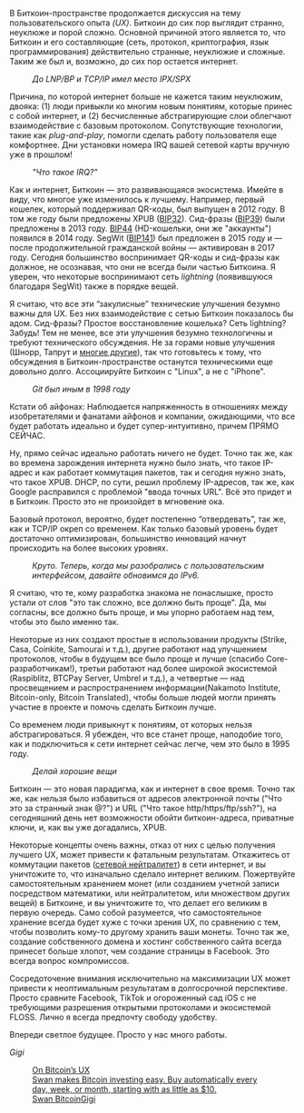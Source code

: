 

В Биткоин-пространстве продолжается дискуссия на тему пользовательского опыта _(UX)_. Биткоин до сих пор выглядит странно, неуклюже и порой сложно. Основной причиной этого является то, что Биткоин и его составляющие (сеть, протокол, криптография, язык программирования) действительно странные, неуклюжие и сложные. Таким же был и, возможно, до сих пор остается интернет.

<figure class="kg-card kg-image-card kg-card-hascaption"><img alt="" class="kg-image" loading="lazy" src="https://lh5.googleusercontent.com/Oh2YB--e8_C06mR7Bu057J44uhJvZI4W19IuYL6lGADS4RcdzFPjALsD8LqVMJe9PLhYvlTgXuFrIiEW3ZregsnxtxcAmGR1GeaHXGGl29TszR0--nOeO--OfsSAnfxEB_e9XtAN=s0"/><figcaption><em>До LNP/BP и TCP/IP имел место IPX/SPX</em></figcaption></figure>

Причина, по которой интернет больше не кажется таким неуклюжим, двояка: (1) люди привыкли ко многим новым понятиям, которые принес с собой интернет, и (2) бесчисленные абстрагирующие слои облегчают взаимодействие с базовым протоколом. Сопутствующие технологии, такие как _plug-and-play_, помогли сделать работу пользователя еще комфортнее. Дни установки номера IRQ вашей сетевой карты вручную уже в прошлом!

<figure class="kg-card kg-image-card kg-card-hascaption"><img alt="" class="kg-image" loading="lazy" src="https://lh4.googleusercontent.com/P3FjRRJ6DJsTuq2xc-sREtgP7OTK5sf6BPhRn3R-bu3xYtjlA7WOThdxvNrRK1oAbWV6pbX3jA5EVOjk4fW1u0n2peO5kFi_k7SejXfhg_7WLMH7xaUxr2K7At_T6RJzsDKL-aVP=s0"/><figcaption><em>"Что такое IRQ?"</em></figcaption></figure>

Как и интернет, Биткоин — это развивающаяся экосистема. Имейте в виду, что многое уже изменилось к лучшему. Например, первый кошелек, который поддерживал QR-коды, был выпущен в 2012 году. В том же году были предложены XPUB ([BIP32](https://github.com/bitcoin/bips/blob/master/bip-0032.mediawiki)). Сид-фразы ([BIP39](https://github.com/bitcoin/bips/blob/master/bip-0039.mediawiki)) были предложены в 2013 году. [BIP44](https://github.com/bitcoin/bips/blob/master/bip-0044.mediawiki) (HD-кошельки, они же "аккаунты") появился в 2014 году. SegWit ([BIP141](https://github.com/bitcoin/bips/blob/master/bip-0141.mediawiki)) был предложен в 2015 году и — после продолжительной гражданской войны — активирован в 2017 году. Сегодня большинство воспринимает QR-коды и сид-фразы как должное, не осознавая, что они не всегда были частью Биткоина. Я уверен, что некоторые воспринимают сеть _lightning_ (появившуюся благодаря SegWit) также в порядке вещей.

Я считаю, что все эти “закулисные” технические улучшения безумно важны для UX. Без них взаимодействие с сетью Биткоин показалось бы адом. Сид-фразы? Простое восстановление кошелька? Сеть lightning? Забудь! Тем не менее, все эти улучшения безумно технологичны и требуют технического обсуждения. Не за горами новые улучшения (Шнорр, Тапрут и [многие другие](https://bitcoinmagazine.com/articles/2020-and-beyond-bitcoins-potential-protocol-upgrades)), так что готовьтесь к тому, что обсуждения в Биткоин-пространстве останутся техническими еще довольно долго. Ассоциируйте Биткоин с "Linux", а не с "iPhone".

<figure class="kg-card kg-image-card kg-card-hascaption"><img alt="" class="kg-image" loading="lazy" src="https://lh5.googleusercontent.com/FQB2bxvJXxcfE353hCFuoWxnVsEeBRng_EDwhl0cvGC0Hcd0i3IRMuSKT3R6EabGBl_ZV4ShGyegO3C1FMMVEY4sREtgIWjOUIhlq5eH0K8jAmBoiSgB_0g1z_XKwlYQJcUlgMWq=s0"/><figcaption><em>Git был иным в 1998 году</em></figcaption></figure>

Кстати об айфонах: Наблюдается напряженность в отношениях между изобретателями и фанатами айфонов и компании, ожидающими, что все будет работать идеально и будет супер-интуитивно, причем ПРЯМО СЕЙЧАС.

Ну, прямо сейчас идеально работать ничего не будет. Точно так же, как во времена зарождения интернета нужно было знать, что такое IP-адрес и как работает коммутация пакетов, так и сегодня нужно знать, что такое XPUB. DHCP, по сути, решил проблему IP-адресов, так же, как Google расправился с проблемой "ввода точных URL". Всё это придет и в Биткоин. Просто это не произойдет в мгновение ока.

Базовый протокол, вероятно, будет постепенно “отвердевать”, так же, как и TCP/IP окреп со временем. Как только базовый уровень будет достаточно оптимизирован, большинство инноваций начнут происходить на более высоких уровнях.

<figure class="kg-card kg-image-card kg-card-hascaption"><img alt="" class="kg-image" loading="lazy" src="https://lh5.googleusercontent.com/K9iDcBmiUJBnqPDOFzT1qGKCyuK3tLgRrTU55B4kurIy82fX2S-kzPnUztA9p3pARqAt_DliiSiD8MfiPhkgTjq06i5OoXG4yhOQCASqbC9OXOZyEAnNCR9lll15xEWsG_070dIx=s0"/><figcaption><em>Круто. Теперь, когда мы разобрались с пользовательским интерфейсом, давайте обновимся до IPv6.</em></figcaption></figure>

Я считаю, что те, кому разработка знакома не понаслышке, просто устали от слов "это так сложно, все должно быть проще". Да, мы согласны, все должно быть проще, и мы упорно работаем над тем, чтобы это было именно так.

Некоторые из них создают простые в использовании продукты (Strike, Casa, Coinkite, Samourai и т.д.), другие работают над улучшением протоколов, чтобы в будущем все было проще и лучше (спасибо Core-разработчикам!), третьи работают над более широкой экосистемой (Raspiblitz, BTCPay Server, Umbrel и т.д.), а четвертые — над просвещением и распространением информации(Nakamoto Institute, Bitcoin-only, Bitcoin Translated), чтобы больше людей могли принять участие в проекте и помочь сделать Биткоин лучше.

Со временем люди привыкнут к понятиям, от которых нельзя абстрагироваться. Я убежден, что все станет проще, наподобие того, как и подключиться к сети интернет сейчас легче, чем это было в 1995 году.  

<figure class="kg-card kg-image-card kg-card-hascaption"><img alt="" class="kg-image" loading="lazy" src="https://lh3.googleusercontent.com/lXinHGZ3fWHzhVDXUUb8f-cNliWgx_6Hc8_RfLS2bkAjuKQQKgjEDgDGPK5k-ejnV7j_v8-2r75gzngf24_5QcAVBZXDgGrC-mLhdO_BxT8Q5QuHFbiktNtIgo2R1rDcDs4I-IxA=s0"/><figcaption><em>Делай хорошие вещи</em></figcaption></figure>

Биткоин — это новая парадигма, как и интернет в свое время. Точно так же, как нельзя было избавиться от адресов электронной почты ("Что это за странный знак @?") и URL ("Что такое http/https/ftp/ssh?"), на сегодняшний день нет возможности обойти биткоин-адреса, приватные ключи, и, как вы уже догадались, XPUB.

Некоторые концепты очень важны, отказ от них с целью получения лучшего UX, может привести к фатальным результатам. Откажитесь от коммутации пакетов ([сетевой нейтралитет](https://www.battleforthenet.com/)) в сети интернет, и вы уничтожите то, что изначально сделало интернет великим. Пожертвуйте самостоятельным хранением монет (или созданием учетной записи посредством математики, или нейтралитетом, или множеством других вещей) в Биткоине, и вы уничтожите то, что делает его великим в первую очередь. Само собой разумеется, что самостоятельное хранение всегда будет хуже с точки зрения UX, по сравнению с тем, чтобы позволить кому-то другому хранить ваши монеты. Точно так же, создание собственного домена и хостинг собственного сайта всегда принесет больше хлопот, чем создание страницы в Facebook. Это всегда вопрос компромиссов.

Сосредоточение внимания исключительно на максимизации UX может привести к неоптимальным результатам в долгосрочной перспективе. Просто сравните Facebook, TikTok и огороженный сад iOS с не требующими разрешения открытыми протоколами и экосистемой FLOSS. Лично я всегда предпочту свободу удобству. 

Впереди светлое будущее. Просто у нас много работы.

_Gigi_

<figure class="kg-card kg-bookmark-card"><a class="kg-bookmark-container" href="https://www.swanbitcoin.com/on-bitcoins-ux"><div class="kg-bookmark-content"><div class="kg-bookmark-title">On Bitcoin’s UX</div><div class="kg-bookmark-description">Swan makes Bitcoin investing easy. Buy automatically every day, week, or month, starting with as little as $10.</div><div class="kg-bookmark-metadata"><img alt="" class="kg-bookmark-icon" src="https://www.swanbitcoin.com/apple-touch-icon.png"/><span class="kg-bookmark-author">Swan Bitcoin</span><span class="kg-bookmark-publisher">Gigi</span></div></div><div class="kg-bookmark-thumbnail"><img alt="" src="https://www.swanbitcoin.com/static/3849b05e193fd956d3b4cbc4f300183b/2891c/ux-cover-image.png"/></div></a></figure>